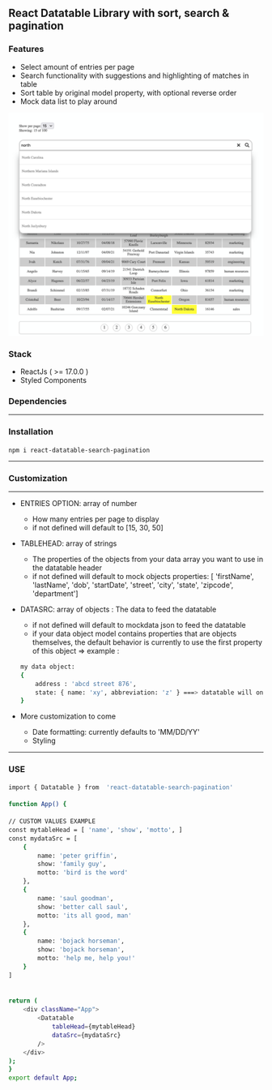 ## React Datatable Library with sort, search & pagination
### Features
- Select amount of entries per page
- Search functionality with suggestions and highlighting of matches in table
- Sort table by original model property, with optional reverse order
- Mock data list to play around

<p align="center">
    <img src="./public/img/Screenshot 2022-01-08 at 18.35.22.png">
</p>

### Stack
- ReactJs ( >= 17.0.0 )
- Styled Components

### Dependencies


---
### Installation
`npm i react-datatable-search-pagination`

---
### Customization
---
- ENTRIES OPTION: array of number
    - How many entries per page to display
    - if not defined will default to [15, 30, 50]

- TABLEHEAD: array of strings
    - The properties of the objects from your data array you want to use in the datatable header
    - if not defined will default to mock objects properties:
[ 'firstName', 'lastName', 'dob', 'startDate', 'street', 'city', 'state', 'zipcode', 'department']


- DATASRC: array of objects : The data to feed the datatable
    - if not defined will default to mockdata json to feed the datatable
    - if your data object model contains properties that are objects themselves, the default behavior is currently to use the first property of this object
    => example :  
    ```bash
    my data object:
    {   
        address : 'abcd street 876',
        state: { name: 'xy', abbreviation: 'z' } ===> datatable will only display the state name
    } 
    ```
    
- More customization to come
    - Date formatting: currently defaults to 'MM/DD/YY'
    - Styling

---
### USE
```bash
import { Datatable } from  'react-datatable-search-pagination' 

function App() {

// CUSTOM VALUES EXAMPLE
const mytableHead = [ 'name', 'show', 'motto', ]
const mydataSrc = [
    {
        name: 'peter griffin',
        show: 'family guy',
        motto: 'bird is the word'
    },
    {
        name: 'saul goodman',
        show: 'better call saul',
        motto: 'its all good, man'
    },
    {
        name: 'bojack horseman',
        show: 'bojack horseman',
        motto: 'help me, help you!'
    }
]
 

return (
    <div className="App">
        <Datatable
            tableHead={mytableHead}
            dataSrc={mydataSrc}
        />
    </div>
);
}
export default App;
```




